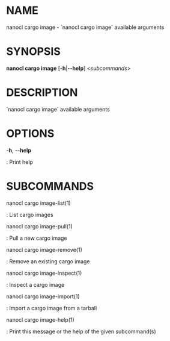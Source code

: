 NAME
====

nanocl cargo image - \`nanocl cargo image\` available arguments

SYNOPSIS
========

**nanocl cargo image** \[**-h**\|**\--help**\] \<*subcommands*\>

DESCRIPTION
===========

\`nanocl cargo image\` available arguments

OPTIONS
=======

**-h**, **\--help**

:   Print help

SUBCOMMANDS
===========

nanocl cargo image-list(1)

:   List cargo images

nanocl cargo image-pull(1)

:   Pull a new cargo image

nanocl cargo image-remove(1)

:   Remove an existing cargo image

nanocl cargo image-inspect(1)

:   Inspect a cargo image

nanocl cargo image-import(1)

:   Import a cargo image from a tarball

nanocl cargo image-help(1)

:   Print this message or the help of the given subcommand(s)
